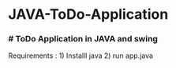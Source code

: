 # JAVA-ToDo-Application
<h3># ToDo Application in JAVA and swing</h3>
Requirements :
1) Installl java
2) run app.java
